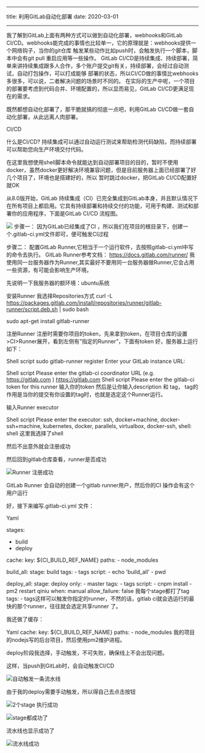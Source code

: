 
---
title: 利用GitLab自动化部署
date: 2020-03-01

---
我了解到GitLab上面有两种方式可以做到自动化部署，webhooks和GitLab CI/CD。webhooks能完成的事情也比较单一，它的原理就是：webhooks提供一个网络钩子，当你的git仓库
触发某些动作比如push时，会触发执行一个脚本，脚本中会有git pull 重启应用等一些操作。
GitLab CI/CD是持续集成、持续部署，简单来讲持续集成跟多人合作，多个账户提交git有关，持续部署，会经过自动测试，自动打包操作，可以打成能够
部署的状态，所以CI/CD做的事情比webhooks多很多，可以说，二者解决问题的场景时不同的。
在实际的生产中呢，一个项目的部署要考虑到代码合并、环境配置的，所以显而易见，GitLab CI/CD更满足现在的需求。

既然都想自动化部署了，那干脆就搞的彻底一点吧，利用GitLab CI/CD做一套自动化部署，从此远离人肉部署。

CI/CD

什么是CI/CD?
持续集成可以通过自动运行测试来帮助检测代码缺陷，而持续部署可以帮助您向生产环境交付代码。

在这里我想使用shell脚本命令就能达到自动部署项目的目的，暂时不使用docker，虽然docker更好解决环境兼容问题，但是目前服务器上面已经部署了好几个项目了，环境也是搭建好的，所以
暂时跳过docker，把GitLab CI/CD配置好就OK

从8.0版开始，GitLab 持续集成（CI）已完全集成到GitLab本身，并且默认情况下在所有项目上都启用。它具有持续部署和持续交付的功能，可用于构建、测试和部署你的应用程序，下面是GitLab CI/CD
流程图。

![](http://cdn.hixiaoya.com/blogs/imgs/GitLab_CI_CD/GitLabCI.png)
步骤一：
因为GitLab已经集成了CI ，所以我们在项目的根目录下，创建一个.gitlab-ci.yml文件即可，便可触发CI过程

步骤二：
配置GitLab Runner,它相当于一个运行软件，去按照gitlab-ci.yml中写的命令去执行。
GitLab Runner参考文档： https://docs.gitlab.com/runner/
我使用同一台服务器作为Runner,其实最好不要用同一台服务器做Runner,它会占用一些资源，有可能会影响生产环境。

先说明一下我服务器的额环境：ubuntu系统

安装Runner
我选择Repositories方式
curl -L https://packages.gitlab.com/install/repositories/runner/gitlab-runner/script.deb.sh | sudo bash

sudo apt-get install gitlab-runner

注册Runner
注册时需要你项目的token，先来拿到token，在项目仓库的设置>CI>Runner展开，看到左侧有”指定的Runner”，下面有token
好，服务器上运行如下：

Shell
script
sudo gitlab-runner register
Enter your GitLab instance URL:

Shell
script
Please enter the gitlab-ci coordinator URL (e.g. https://gitlab.com )
https://gitlab.com
Shell
script
Please enter the gitlab-ci token for this runner
输入你的token
然后是让你输入description 和 tag，
tag的作用是当你的提交有你设置的tag时，也就是选定这个Runner运行。

输入Runner executor

Shell
script
Please enter the executor: ssh, docker+machine, docker-ssh+machine, kubernetes, docker, parallels, virtualbox, docker-ssh, shell:
shell
这里我选择了shell

然后不出意外就会注册成功

然后回到gitlab仓库查看，runner是否成功

![Runner 注册成功](http://cdn.hixiaoya.com/blogs/imgs/GitLab_CI_CD/runner_register.png)

GitLab Runner 会自动的创建一个gitlab runner用户，然后你的CI 操作会有这个用户运行

好，接下来编写.gitlab-ci.yml 文件：

Yaml


stages:
  - build
  - deploy

cache:
  key: ${CI_BUILD_REF_NAME}
  paths:
    - node_modules


build_all:
  stage: build
  tags:
    - tags
  script:
    - echo 'build_all'
    - pwd


deploy_all:
  stage: deploy
  only:
    - master
  tags:
    - tags
  script:
    - cnpm install
    - pm2 restart qiniu
  when: manual
  allow_failure: false
我每个stage都打了tag tags: - tags这样可以触发你指定的runner，不然的话，gitlab ci就会选运行的最快的那个runner，往往就会选定共享runner
了。

我还做了缓存：

Yaml
cache:
  key: ${CI_BUILD_REF_NAME}
  paths:
    - node_modules
我的项目的nodejs写的后台项目，然后使用pm2维护进程。

deploy阶段我选择，手动触发，不可失败，确保线上不会出现问题。

这样，当push到GitLab时，会自动触发CI/CD

![自动触发一条流水线](http://cdn.hixiaoya.com/blogs/imgs/GitLab_CI_CD/pipeline_1.png)

由于我的deploy需要手动触发，所以得自己去点击按钮

![2个stage](http://cdn.hixiaoya.com/blogs/imgs/GitLab_CI_CD/stage.png)
执行成功

![stage都成功了](http://cdn.hixiaoya.com/blogs/imgs/GitLab_CI_CD/stage_2.png)



流水线也显示成功了

![流水线成功](http://cdn.hixiaoya.com/blogs/imgs/GitLab_CI_CD/pipeline_2.png)